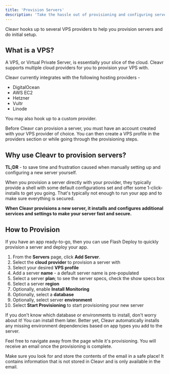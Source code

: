```yaml
---
title: 'Provision Servers'
description: 'Take the hassle out of provisioning and configuring servers yourself. Cleavr makes it a breeze.'
---
```


Cleavr hooks up to several VPS providers to help you provision servers and do initial setup. 

## What is a VPS?
A VPS, or Virtual Private Server, is essentially your slice of the cloud. Cleavr supports multiple cloud providers for 
you to provision your VPS with. 

Cleavr currently integrates with the following hosting providers - 
- DigitalOcean
- AWS EC2
- Hetzner
- Vultr
- Linode

You may also hook up to a <nuxt-link to="/custom-servers">custom provider</nuxt-link>. 

<base-info>
Before Cleavr can provision a server, you must have an account created with your VPS provider of choice. You can then create a VPS profile
in the providers section or while going through the provisioning steps.  
</base-info>

## Why use Cleavr to provision servers? 

<base-point>
<b>TL;DR</b> - to save time and frustration caused when manually setting up and configuring a new server yourself. 
</base-point>

When you provision a server directly with your provider, they typically provide a shell with some default configurations set and offer
some 1-click-installs to get you going. That's typically not enough to run your app and to make sure everything is secured. 

**When Cleavr provisions a new server, it installs and configures additional services and settings to make your server fast and secure.**

## How to Provision

If you have an app ready-to-go, then you can use <nuxt-link to="/flash-deployments">Flash Deploy</nuxt-link> to quickly provision a server
and deploy your app. 

1. From the **Servers** page, click **Add Server**. 
2. Select the **cloud provider** to provision a server with
3. Select your desired **VPS profile**
4. Add a server **name** - a default server name is pre-populated
5. Select a server **plan**; to see the server specs, check the show specs box
6. Select a server **region**
7. Optionally, enable **Install Monitoring**
8. Optionally, select a **database**
9. Optionally, select server **environment**
10. Select **Start Provisioning** to start provisioning your new server

<base-info>
If you don't know which database or environments to install, don't worry about it! You can install them later. Better yet, 
Cleavr automatically installs any missing environment dependencies based on app types you add to the server. 
</base-info>

Feel free to navigate away from the page while it's provisioning. You will receive an email once the provisioning is complete. 

<base-alert>
Make sure you look for and store the contents of the email in a safe place! It contains information that is not stored in Cleavr and is 
only available in the email. 
</base-alert>
